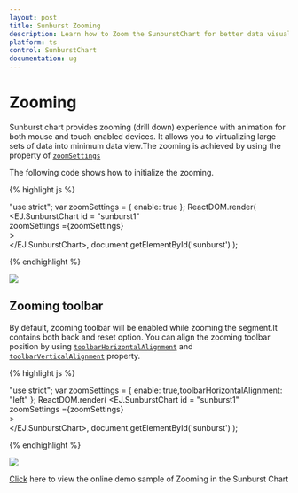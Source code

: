 ```yaml
---
layout: post
title: Sunburst Zooming
description: Learn how to Zoom the SunburstChart for better data visualization
platform: ts
control: SunburstChart
documentation: ug
---
```


# Zooming

Sunburst chart provides zooming (drill down) experience with animation for both mouse and touch enabled devices. It allows you to virtualizing large sets of data into minimum data view.The zooming is achieved by using the property of [`zoomSettings`](../api/ejsunburstchart#members:zoomsettings)

The following code shows how to initialize the zooming.

{% highlight js %}

"use strict";
var zoomSettings = { enable: true };
ReactDOM.render(
    <EJ.SunburstChart id = "sunburst1"      
    zoomSettings ={zoomSettings}    
    >                  
    </EJ.SunburstChart>,
          document.getElementById('sunburst')
);


{% endhighlight %}

![](/js/SunburstChart/Zooming_images/Zooming_img1.gif)

## Zooming toolbar
By default, zooming toolbar will be enabled while zooming the segment.It contains both back and reset option.
You can align the zooming toolbar position by using [`toolbarHorizontalAlignment`](../api/ejsunburstchart#members:zoomsettings-toolbarhorizontalalignment) and [`toolbarVerticalAlignment`](../api/ejsunburstchart#members:zoomsettings-toolbarverticalalignment) property.


{% highlight js %}

"use strict";
var zoomSettings = { enable: true,toolbarHorizontalAlignment: "left" };
ReactDOM.render(
    <EJ.SunburstChart id = "sunburst1"      
    zoomSettings ={zoomSettings}    
    >                  
    </EJ.SunburstChart>,
          document.getElementById('sunburst')
);


{% endhighlight %}

![](/js/SunburstChart/Zooming_images/Zooming_img2.png)

[Click](https://ej2.syncfusion.com/home/#!/bootstrap/sunburst/zooming) here to view the online demo sample of Zooming in  the Sunburst Chart
